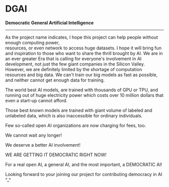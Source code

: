 # DGAI
**Democratic General Artificial Intelligence**
*************

As the project name indicates, I hope this project
can help people without enough computing power,  
resources, or even network to access huge datasets.
I hope it will bring fun and inspiration to those
who want to share the thrill brought by AI.
We are in an ever greater Era that is calling for
everyone's involvement in AI development, not just
the few giant companies in the Silicon Valley.
However, we are definitely limited by the shortage of 
computation resources and big data. We can't train our
big models as fast as possible, and neither cannot 
get enough data for training.

The world best AI models, are trained with thousands of
GPU or TPU, and running out of huge electricity power
which costs over 10 million dollars that even a start-up
cannot afford.

Those best known models are trained with giant volume of
labeled and unlabeled data, which is also inaccessible
for ordinary individuals.

Few so-called open AI organizations are now charging
for fees, too.

We cannot wait any longer!

We deserve a better AI involvement!

WE ARE GETTING IT DEMOCRATIC RIGHT NOW!

For a real open AI, a general AI, and the most
important, a DEMOCRATIC AI!

Looking forward to your joining our project for
contributing democracy in AI ^_^